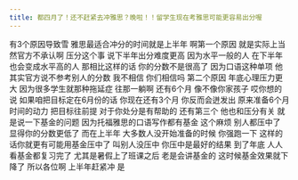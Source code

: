 ```yaml
---
title: 都四月了！还不赶紧去冲雅思？晚啦！！留学生现在考雅思可能更容易出分喔
---
```

有3个原因导致雪
雅思最适合冲分的时间就是上半年
啊第一个原因
就是实际上当然官方不承认啊
压分这个事
说下半年出分难度更高
因为水平一般的人
在下半年也会变成水平高的人
那相比这样的话
你的分数不是很高了
因为口语这种单项
他其实官方说不参考别人的分数
我不相信
你们相信吗
第二个原因
年底心理压力更大
因为很多学生就那种拖延症
往那一躺啊
还有6个月
像不像你家孩子
哎你想的说
如果咱把目标定在6月份的话
你现在还有3个月
你反而会迸发出
原来准备6个月时间的动力
把目标往前提
对于你处分是有帮助的
还有第三个
他也和压分有关
就是说一下基金的问题
因为托福雅思的口语写作都有基金
这个麻烦
别人都压中了
显得你的分数更低了
而在上半年
大多数人没开始准备的时候
你强跑一下
这样的话你就更有可能用基金压中了
叫别人没压中
你压中是最好的结果
到了年底
人人看基金都复习完了
尤其是暑假上了班课之后
老是会讲基金的
这时候基金效果就下降了
所以各位啊
上半年赶紧冲
是
